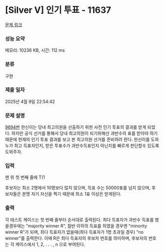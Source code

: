 # [Silver V] 인기 투표 - 11637 

[문제 링크](https://www.acmicpc.net/problem/11637) 

### 성능 요약

메모리: 10236 KB, 시간: 112 ms

### 분류

구현

### 제출 일자

2025년 4월 9일 22:54:42

### 문제 설명

<p><a href="/problem/9694">9694번</a> 한신이는 당내 최고의원을 선출하기 위한 사전 인기 투표의 결과를 받게 되었다.  하지만 공식 선거를 통해서 당내 최고의원이 되기위해선 과반수의 표를 받아야 하기 때문에 현재의 인기 투표 결과를 보고 본 최고의원 선거를 준비하려 한다. 한신이를 도와 누가 최고 득표자인지, 받은 투표수가 과반수득표인지 아닌지를 빠르게 판단할수 있도록 도와주자.</p>

### 입력 

 <p>맨 위 첫 번째 줄에 T(1 <T< 500)는 테스트케이스 수를 의미한다. 각 테스트 케이스의 첫 번째 줄에는 n이 주어지고 n은 후보자 수를 의미하며, 다음 n줄에는 순서대로 각 후보자가 받은 득표 수를 입력받는다.</p>

<p>후보자는 최소 2명에서 10명보다 많지 않으며, 득표 수는 50000표를 넘지 않으며, 후보자들은 분명 자기 자신을 찍기 때문에 최소 1표 이상은 받게된다.</p>

### 출력 

 <p>각 테스트 케이스는 첫 번째 줄부터 순서대로 출력된다. 최다 득표자가 과반수 득표를 했을경우에는 "majority winner R", 절반 이하의 득표를 하였을 경우엔 "minority winner R"가 되며, 최다 득표자가 없을때(최다 득표자가 1명 초과일 경우)  "no winner"를 출력한다. 이때 R은 최다 득표자의 후보자 번호를 의미하며, 후보자의 번호는 각 케이스에서 1, 2, . . . , n 으로 부여된다.</p>

